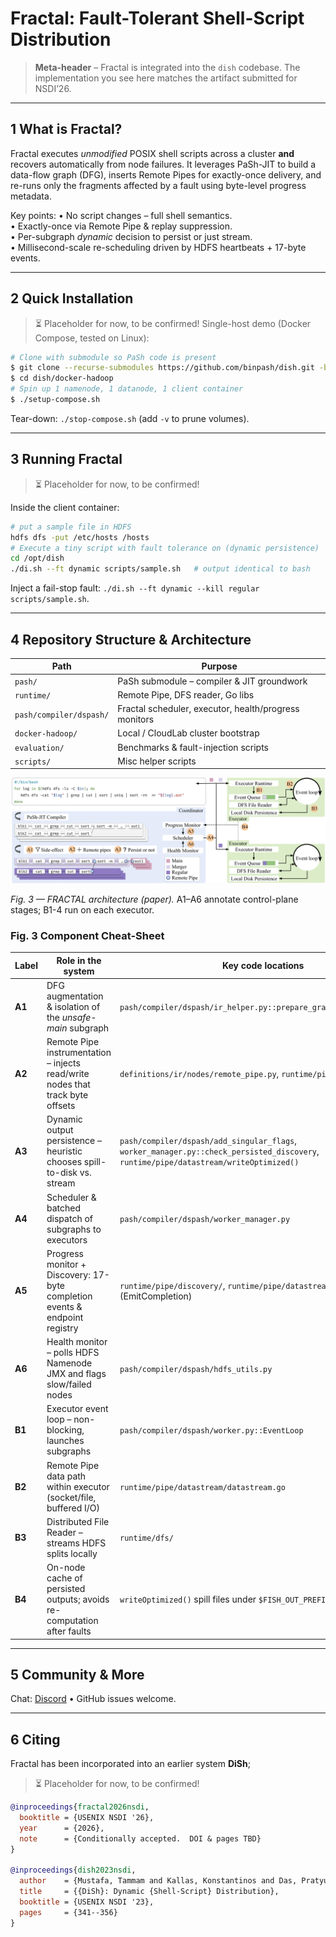 # Fractal: Fault-Tolerant Shell-Script Distribution

> **Meta-header** – Fractal is integrated into the `dish` codebase. The implementation you see here matches the artifact submitted for NSDI’26.

---

## 1  What is Fractal?
Fractal executes *unmodified* POSIX shell scripts across a cluster **and** recovers automatically from node failures.  It leverages PaSh-JIT to build a data-flow graph (DFG), inserts Remote Pipes for exactly-once delivery, and re-runs only the fragments affected by a fault using byte-level progress metadata.

Key points:
• No script changes – full shell semantics.  
• Exactly-once via Remote Pipe & replay suppression.  
• Per-subgraph *dynamic* decision to persist or just stream.  
• Millisecond-scale re-scheduling driven by HDFS heartbeats + 17-byte events.

---

## 2  Quick Installation
> ⏳ Placeholder for now, to be confirmed!
Single-host demo (Docker Compose, tested on Linux):
```bash
# Clone with submodule so PaSh code is present
$ git clone --recurse-submodules https://github.com/binpash/dish.git -b nsdi26-ae
$ cd dish/docker-hadoop
# Spin up 1 namenode, 1 datanode, 1 client container
$ ./setup-compose.sh
```
Tear-down: `./stop-compose.sh` (add `-v` to prune volumes).

---

## 3  Running Fractal
> ⏳ Placeholder for now, to be confirmed!

Inside the client container:
```bash
# put a sample file in HDFS
hdfs dfs -put /etc/hosts /hosts
# Execute a tiny script with fault tolerance on (dynamic persistence)
cd /opt/dish
./di.sh --ft dynamic scripts/sample.sh   # output identical to bash
```
Inject a fail-stop fault: `./di.sh --ft dynamic --kill regular scripts/sample.sh`.

---

## 4  Repository Structure & Architecture
| Path | Purpose |
|------|---------|
| `pash/` | PaSh submodule – compiler & JIT groundwork |
| `runtime/` | Remote Pipe, DFS reader, Go libs |
| `pash/compiler/dspash/` | Fractal scheduler, executor, health/progress monitors |
| `docker-hadoop/` | Local / CloudLab cluster bootstrap |
| `evaluation/` | Benchmarks & fault-injection scripts |
| `scripts/` | Misc helper scripts |

![Fractal architecture](ae-data/tech-outline.png)

*Fig. 3 — FRACTAL architecture (paper).*  A1–A6 annotate control-plane stages; B1-4 run on each executor.

### Fig. 3 Component Cheat-Sheet

| Label | Role in the system | Key code locations |
|-------|--------------------|--------------------|
| **A1** | DFG augmentation & isolation of the *unsafe-main* subgraph | `pash/compiler/dspash/ir_helper.py::prepare_graph_for_remote_exec` |
| **A2** | Remote Pipe instrumentation – injects read/write nodes that track byte offsets | `definitions/ir/nodes/remote_pipe.py`, `runtime/pipe/` |
| **A3** | Dynamic output persistence – heuristic chooses spill-to-disk vs. stream | `pash/compiler/dspash/add_singular_flags`, `worker_manager.py::check_persisted_discovery`, `runtime/pipe/datastream/writeOptimized()` |
| **A4** | Scheduler & batched dispatch of subgraphs to executors | `pash/compiler/dspash/worker_manager.py` |
| **A5** | Progress monitor + Discovery: 17-byte completion events & endpoint registry | `runtime/pipe/discovery/`, `runtime/pipe/datastream/datastream.go` (EmitCompletion) |
| **A6** | Health monitor – polls HDFS Namenode JMX and flags slow/failed nodes | `pash/compiler/dspash/hdfs_utils.py` |
| **B1** | Executor event loop – non-blocking, launches subgraphs | `pash/compiler/dspash/worker.py::EventLoop` |
| **B2** | Remote Pipe data path within executor (socket/file, buffered I/O) | `runtime/pipe/datastream/datastream.go` |
| **B3** | Distributed File Reader – streams HDFS splits locally | `runtime/dfs/` |
| **B4** | On-node cache of persisted outputs; avoids re-computation after faults | `writeOptimized()` spill files under `$FISH_OUT_PREFIX`

---

## 5  Community & More
Chat: [Discord](http://join.binpa.sh/) •  GitHub issues welcome.  

---

## 6  Citing
Fractal has been incorporated into an earlier system **DiSh**;
> ⏳ Placeholder for now, to be confirmed!

```bibtex
@inproceedings{fractal2026nsdi,
  booktitle = {USENIX NSDI '26},
  year      = {2026},
  note      = {Conditionally accepted.  DOI & pages TBD}
}

@inproceedings{dish2023nsdi,
  author    = {Mustafa, Tammam and Kallas, Konstantinos and Das, Pratyush and Vasilakis, Nikos},
  title     = {{DiSh}: Dynamic {Shell-Script} Distribution},
  booktitle = {USENIX NSDI '23},
  pages     = {341--356}
}
```
